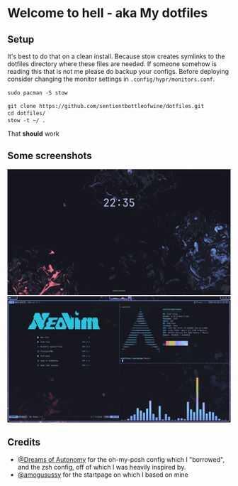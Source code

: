 # Welcome to hell - aka My dotfiles
## Setup
It's best to do that on a clean install. Because stow creates symlinks to the dotfiles directory where these files are needed.
If someone somehow is reading this that is not me please do backup your configs. Before deploying consider changing the monitor settings in `.config/hypr/monitors.conf`.
```
sudo pacman -S stow
```
```
git clone https://github.com/sentientbottleofwine/dotfiles.git
cd dotfiles/
stow -t ~/ .
```
That **should** work
## Some screenshots
![A shitty desktop](./assets/screenshot.png)
![A shitty desktop 2](./assets/screenshot2.png)

## Credits
- [@Dreams of Autonomy](https://github.com/dreamsofautonomy) for the oh-my-posh config which I "borrowed", and the zsh config, off of which I was heavily inspired by.
- [@amogusussy](https://github.com/amogusussy) for the startpage on which I based on mine
